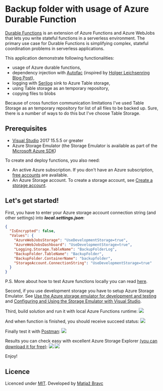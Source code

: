 # Backup folder with usage of Azure Durable Function

[Durable Functions](https://docs.microsoft.com/en-us/azure/azure-functions/durable-functions-overview) is an extension of Azure Functions and Azure WebJobs that lets you write stateful functions in a serverless environment. The primary use case for Durable Functions is simplifying complex, stateful coordination problems in serverless applications.

This application demonstrate following functionalities:
- usage of Azure durable functions,
- dependency injection with [Autofac](https://autofac.org/) (inspired by [Holger Leichsenring Blog Post](http://codingsoul.de/2018/01/19/azure-function-dependency-injection-with-autofac/)),
- logging with [Serilog](https://serilog.net/) sink to Azure Table storage,
- using Table storage as an temporary repository,
- copying files to blobs

Because of cross function communication limitations I've used Table Storage as an temporary repository for list of all files to be backed up. Sure, there is a number of ways to do this but I've choose Table Storage.

## Prerequisites
- [Visual Studio](https://www.visualstudio.com/vs/community) 2017 15.5.5 or greater
- Azure Storage Emulator (the Storage Emulator is available as part of the [Microsoft Azure SDK](https://azure.microsoft.com/en-us/downloads/))

To create and deploy functions, you also need:
- An active Azure subscription. If you don't have an Azure subscription, [free accounts](https://azure.microsoft.com/en-us/free/) are available.
- An Azure Storage account. To create a storage account, see [Create a storage account](https://docs.microsoft.com/en-us/azure/storage/common/storage-create-storage-account#create-a-storage-account).

## Let's get started!
First, you have to enter your Azure storage account connection string (and other settings) into **_local.settings.json_**:
```json
{
  "IsEncrypted": false,
  "Values": {
    "AzureWebJobsStorage": "UseDevelopmentStorage=true",
    "AzureWebJobsDashboard": "UseDevelopmentStorage=true",
    "Logging.Storage.TableName": "BackupFolderLog",
    "BackupFolder.TableName": "BackupFolder",
    "BackupFolder.ContainerName": "backupfolder",
    "StorageAccount.ConnectionString": "UseDevelopmentStorage=true"
  }
}
```
P.S. More about how to test Azure functions locally you can read [here](https://docs.microsoft.com/en-us/azure/azure-functions/functions-run-local).

Second, if you use development storage you have to setup Azure Storage Emulator. See [Use the Azure storage emulator for development and testing](https://docs.microsoft.com/en-us/azure/storage/common/storage-use-emulator) and [Configuring and Using the Storage Emulator with Visual Studio](https://docs.microsoft.com/en-us/azure/vs-azure-tools-storage-emulator-using).

Third, build solution and run it with local Azure Functions runtime: 
![](https://github.com/mabravc/BackupFolderAzureDurableFunctionDemo/blob/master/res/function_local_runtime_1.jpg)

And when function is finished, you should receive succeed status:
![](https://github.com/mabravc/BackupFolderAzureDurableFunctionDemo/blob/master/res/function_local_runtime_2.jpg)

Finally test it with [Postman](https://getpostman.com):
![](https://github.com/mabravc/BackupFolderAzureDurableFunctionDemo/blob/master/res/postman_function_test.jpg)

Results you can check easy with excellent Azure Storage Explorer [(you can download it for free)](https://azure.microsoft.com/en-us/features/storage-explorer/):
![](https://github.com/mabravc/BackupFolderAzureDurableFunctionDemo/blob/master/res/ms_storage_emulator_1.jpg)
![](https://github.com/mabravc/BackupFolderAzureDurableFunctionDemo/blob/master/res/ms_storage_emulator_2.jpg)

Enjoy!

## Licence

Licenced under [MIT](http://opensource.org/licenses/mit-license.php).
Developed by [Matjaž Bravc](https://si.linkedin.com/in/matjazbravc)
